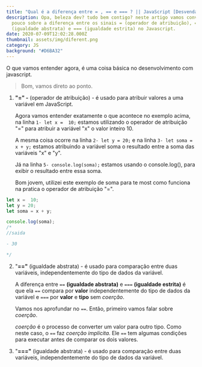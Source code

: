 ```yaml
---
title: "Qual é a diferença entre = , == e === ? || JavaScript [Desvendando #pr_04]"
description: Opa, beleza dev? tudo bem contigo? neste artigo vamos conversar um
  pouco sobre a diferença entre os sinais = (operador de atribuição), ==
  (igualdade abstrata) e === (igualdade estrita) no Javascript.
date: 2020-07-09T12:02:28.000Z
thumbnail: assets/img/diferent.png
category: JS
background: "#D6BA32"
---
```

O que vamos entender agora, é uma coisa básica no desenvolvimento com javascript.

> Bom, vamos direto ao ponto.

1. **"=" -** (operador de atribuição) - é usado para atribuir valores a uma variável em JavaScript.

   Agora vamos entender exatamente o que acontece no exemplo acima, na linha `1- let x =  10;` estamos utilizando o operador de atribuição "=" para atribuir a variável "x" o valor inteiro 10.

   A mesma coisa ocorre na linha  `2- let y = 20;`  e na linha  `3- let soma = x + y;`  estamos atribuindo a variável soma o resultado entre a soma das variáveis "x" e "y".

   Já na linha `5- console.log(soma);` estamos usando o console.log(), para exibir o resultado entre essa soma.

   Bom  jovem, utilizei este exemplo de soma para te most como funciona na pratica o operador de atribuição "=". 

```javascript
let x =  10;
let y = 20;
let soma = x + y;

console.log(soma);
/*
//saida

- 30

*/
```

2. "**\=="** (igualdade abstrata) - é usado para comparação entre duas variáveis, independentemente do tipo de dados da variável.

   A diferença entre `==` **(igualdade abstrata)** e `===` **(igualdade estrita)** é que ela `==` compara por **valor** independentemente do tipo de dados da variável e `===` por **valor** e **tipo** sem *coerção*.

   Vamos nos aprofundar no `==`. Então, primeiro vamos falar sobre *coerção*.

   *coerção* é o processo de converter um valor para outro tipo. Como neste caso, o `==` faz *coerção implícita*. Ele `==` tem algumas condições para executar antes de comparar os dois valores.
3. "**\==="** (igualdade abstrata) - é usado para comparação entre duas variáveis, independentemente do tipo de dados da variável.
